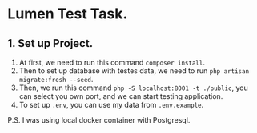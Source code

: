 # Lumen Test Task.

## 1. Set up Project.
1. At first, we need to run this command `composer install`.
2. Then to set up database with testes data, we need to run `php artisan migrate:fresh --seed`.
3. Then, we run this command `php -S localhost:8001 -t ./public`, you can select you own port,
and we can start testing application.
4. To set up `.env`, you can use my data from `.env.example`.

P.S. I was using local docker container with Postgresql.
